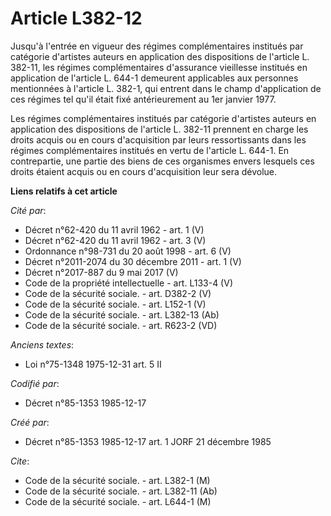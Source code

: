 # Article L382-12

Jusqu'à l'entrée en vigueur des régimes complémentaires institués par catégorie d'artistes auteurs en application des
dispositions de l'article L. 382-11, les régimes complémentaires d'assurance vieillesse institués en application de l'article
L. 644-1 demeurent applicables aux personnes mentionnées à l'article L. 382-1, qui entrent dans le champ d'application de ces
régimes tel qu'il était fixé antérieurement au 1er janvier 1977. 

Les régimes complémentaires institués par catégorie d'artistes auteurs en application des dispositions de l'article L. 382-11
prennent en charge les droits acquis ou en cours d'acquisition par leurs ressortissants dans les régimes complémentaires
institués en vertu de l'article L. 644-1. En contrepartie, une partie des biens de ces organismes envers lesquels ces droits
étaient acquis ou en cours d'acquisition leur sera dévolue.

**Liens relatifs à cet article**

_Cité par_:

  - Décret n°62-420 du 11 avril 1962 - art. 1 (V)
  - Décret n°62-420 du 11 avril 1962 - art. 3 (V)
  - Ordonnance n°98-731 du 20 août 1998 - art. 6 (V)
  - Décret n°2011-2074 du 30 décembre 2011 - art. 1 (V)
  - Décret n°2017-887 du 9 mai 2017 (V)
  - Code de la propriété intellectuelle - art. L133-4 (V)
  - Code de la sécurité sociale. - art. D382-2 (V)
  - Code de la sécurité sociale. - art. L152-1 (V)
  - Code de la sécurité sociale. - art. L382-13 (Ab)
  - Code de la sécurité sociale. - art. R623-2 (VD)

_Anciens textes_:

  - Loi n°75-1348 1975-12-31 art. 5 II

_Codifié par_:

  - Décret n°85-1353 1985-12-17

_Créé par_:

  - Décret n°85-1353 1985-12-17 art. 1 JORF 21 décembre 1985

_Cite_:

  - Code de la sécurité sociale. - art. L382-1 (M)
  - Code de la sécurité sociale. - art. L382-11 (Ab)
  - Code de la sécurité sociale. - art. L644-1 (M)
